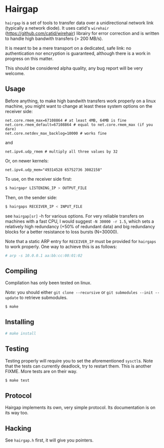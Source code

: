 # Hairgap

`hairgap` is a set of tools to transfer data over a unidirectional network link
(typically a network diode). It uses catid's `wirehair`
(https://github.com/catid/wirehair) librairy for error correction and is written
to handle high bandwith transfers (> 200 MB/s).

It is meant to be a mere transport on a dedicated, safe link: no authentication
nor encryption is guaranteed, although there is a work in progress on this
matter.

This should be considered alpha quality, any bug report will be very welcome.

## Usage

Before anything, to make high bandwith transfers work properly on a linux
machine, you might want to change at least these system options on the receiver
side:

```
net.core.rmem_max=67108864 # at least 4MB, 64MB is fine
net.core.rmem_default=67108864 # equal to net.core.rmem_max (if you dare)
net.core.netdev_max_backlog=10000 # works fine
```
and
```
net.ipv4.udp_rmem # multiply all three values by 32
```
Or, on newer kernels:
```
net.ipv4.udp_mem="49314528 65752736 3082158"
```


To use, on the receiver side first:

```sh
$ hairgapr LISTENING_IP > OUTPUT_FILE
```

Then, on the sender side:
```sh
$ hairgaps RECEIVER_IP < INPUT_FILE
```

see `hairgap[sr]` -h for various options. For very reliable transfers on
machines with a fast CPU, I would suggest `-N 30000 -r 1.5`, which sets a
relatively high redundancy (+50% of redundant data) and big redundancy blocks
for a better resistance to loss bursts (N=30000).

Note that a static ARP entry for `RECEIVER_IP` must be provided for `hairgaps`
to work properly. One way to achieve this is as follows:

```sh
# arp -s 10.0.0.1 aa:bb:cc:00:01:02
```

## Compiling

Compilation has only been tested on linux.

*Note:* you should either `git clone --recursive` or
`git submodules --init --update` to retrieve submodules.

```sh
$ make
```

Installing
----------

```sh
# make install
```

Testing
-------

Testing properly will require you to set the aforementioned `sysctl`s. Note
that the tests can currently deadlock, try to restart them. This is another
FIXME. More tests are on their way.

```sh
$ make test
```

Protocol
--------

Hairgap implements its own, very simple protocol. Its documentation is on its
way too.

Hacking
-------

See `hairgap.h` first, it will give you pointers.
